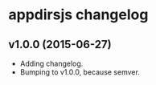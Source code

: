 # appdirsjs changelog

## v1.0.0 (2015-06-27)

 * Adding changelog.
 * Bumping to v1.0.0, because semver.
